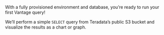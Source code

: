 With a fully provisioned environment and database, you’re ready to run your first Vantage query!

We’ll perform a simple 
    `
    SELECT
    `
   query from Teradata’s public S3 bucket and visualize the results as a chart or graph.

